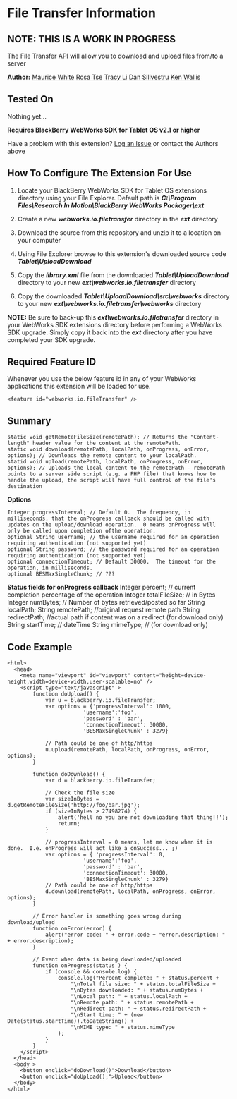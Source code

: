# File Transfer Information

## NOTE: THIS IS A WORK IN PROGRESS

The File Transfer API will allow you to download and upload files from/to a server

**Author:**
[Maurice White](https://github.com/mdwhite76)
[Rosa Tse](https://github.com/rwmtse)
[Tracy Li](https://github.com/tracyli)
[Dan Silivestru](https://github.com/dansilivestru)
[Ken Wallis](https://github.com/kwallis)

## Tested On

Nothing yet...

**Requires BlackBerry WebWorks SDK for Tablet OS v2.1 or higher**

Have a problem with this extension?  [Log an Issue](https://github.com/blackberry/WebWorks-Community-APIs/issues) or contact the Authors above

## How To Configure The Extension For Use

1. Locate your BlackBerry WebWorks SDK for Tablet OS extensions directory using your File Explorer.  Default path is _**C:\Program Files\Research In Motion\BlackBerry WebWorks Packager\ext**_

2. Create a new _**webworks.io.filetransfer**_ directory in the _**ext**_ directory

3. Download the source from this repository and unzip it to a location on your computer

4. Using File Explorer browse to this extension's downloaded source code _**Tablet\UploadDownload**_

5. Copy the _**library.xml**_ file from the downloaded _**Tablet\UploadDownload**_ directory to your new _**ext\webworks.io.filetransfer**_ directory

6. Copy the downloaded _**Tablet\UploadDownload\src\webworks**_ directory to your new _**ext\webworks.io.filetransfer\webworks**_ directory

**NOTE:** Be sure to back-up this _**ext\webworks.io.filetransfer**_ directory in your WebWorks SDK extensions directory before performing a WebWorks SDK upgrade. Simply copy it back into the _**ext**_ directory after you have completed your SDK upgrade.

## Required Feature ID
Whenever you use the below feature id in any of your WebWorks applications this extension will be loaded for use.

    <feature id="webworks.io.fileTransfer" />

## Summary

    static void getRemoteFileSize(remotePath); // Returns the "Content-length" header value for the content at the remotePath.
    static void download(remotePath, localPath, onProgress, onError, options); // Downloads the remote content to your localPath.
    statid void upload(remotePath, localPath, onProgress, onError, options); // Uploads the local content to the remotePath - remotePath points to a server side script (e.g. a PHP file) that knows how to handle the upload, the script will have full control of the file's destination
    
**Options**
                    
    Integer progressInterval; // Default 0.  The frequency, in milliseconds, that the onProgress callback should be called with updates on the upload/download operation.  0 means onProgress will only be called upon completion ofthe operation.
	optional String username; // the username required for an operation requiring authentication (not supported yet)
    optional String password; // the password required for an operation requiring authentication (not supported yet)
    optional connectionTimeout; // Default 30000.  The timeout for the operation, in milliseconds.
    optional BESMaxSingleChunk; // ???

**Status fields for onProgress callback**
    Integer percent; // current completion percentage of the operation
    Integer totalFileSize; // in Bytes
    Integer numBytes; // Number of bytes retrieved/posted so far
    String localPath;
    String remotePath; //original request remote path
    String redirectPath; //actual path if content was on a redirect (for download only)
    String startTime; // dateTime
    String mimeType; // (for download only)

## Code Example

    <html>
      <head>
        <meta name="viewport" id="viewport" content="height=device-height,width=device-width,user-scalable=no" />
        <script type="text/javascript" >
            function doUpload() {
                var u = blackberry.io.fileTransfer;
                var options = {'progressInterval': 1000, 
                            'username':'foo', 
                            'password' : 'bar',
                            'connectionTimeout': 30000,
                            'BESMaxSingleChunk' : 3279}
                            
                // Path could be one of http/https
                u.upload(remotePath, localPath, onProgress, onError, options);
            }
      
            function doDownload() {
                var d = blackberry.io.fileTransfer;
                
                // Check the file size
                var sizeInBytes = d.getRemoteFileSize('http://foo/bar.jpg');
                if (sizeInBytes > 27498274) {
                    alert('hell no you are not downloading that thing!!');
                    return;
                }
                
                // progressInterval = 0 means, let me know when it is done.  I.e. onProgress will act like a onSuccess... ;)
                var options = { 'progressInterval': 0, 
                            'username':'foo', 
                            'password' : 'bar',
                            'connectionTimeout': 30000,
                            'BESMaxSingleChunk' : 3279}
                // Path could be one of http/https
                d.download(remotePath, localPath, onProgress, onError, options);
            }
          
            // Error handler is something goes wrong during download/upload
            function onError(error) {
                alert("error code: " + error.code + "error.description: " + error.description);
            }
          
            // Event when data is being downloaded/uploaded
            function onProgress(status ) {
                if (console && console.log) {
                    console.log("Percent complete: " + status.percent +
                        "\nTotal file size: " + status.totalFileSize +
                        "\nBytes downloaded: " + status.numBytes +
                        "\nLocal path: " + status.localPath +
                        "\nRemote path: " + status.remotePath +
                        "\nRedirect path: " + status.redirectPath + 
                        "\nStart time: " + (new Date(status.startTime)).toDateString() +
                        "\nMIME type: " + status.mimeType
                    );
                }
            }
        </script>
      </head>
      <body >
    	<button onclick="doDownload()">Download</button>
    	<button onclick="doUpload();">Upload</button>
      </body>
    </html>

